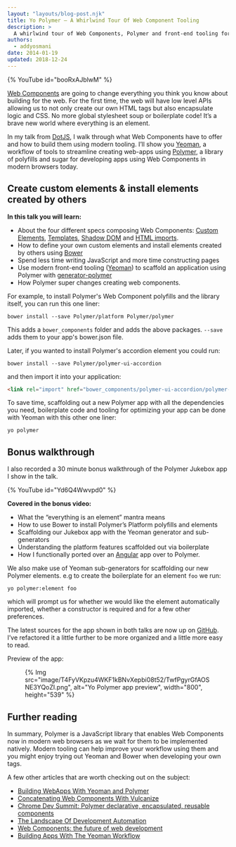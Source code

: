```yaml
---
layout: "layouts/blog-post.njk"
title: Yo Polymer – A Whirlwind Tour Of Web Component Tooling
description: >
  A whirlwind tour of Web Components, Polymer and front-end tooling for them.
authors:
  - addyosmani
date: 2014-01-19
updated: 2018-12-24
---
```



{% YouTube id="booRxAJblwM" %}


[Web Components](https://www.w3.org/TR/components-intro/) are going to change everything you think you know about building for the web. For the first time, the web will have low level APIs allowing us to not only create our own HTML tags but also encapsulate logic and CSS. No more global stylesheet soup or boilerplate code! It’s a brave new world where everything is an element.

In my talk from [DotJS](https://www.dotjs.io/), I walk through what Web Components have to offer and how to build them using modern tooling. I’ll show you [Yeoman](https://yeoman.io/), a workflow of tools to streamline creating web-apps using [Polymer](https://www.polymer-project.org/), a library of polyfills and sugar for developing apps using Web Components in modern browsers today.



## Create custom elements & install elements created by others

**In this talk you will learn:**

* About the four different specs composing Web Components: [Custom Elements](https://polymer-library.polymer-project.org/3.0/docs/devguide/custom-elements), [Templates](https://polymer-library.polymer-project.org/3.0/docs/devguide/dom-template), [Shadow DOM](https://polymer-library.polymer-project.org/3.0/docs/devguide/shadow-dom) and [HTML imports](http://robdodson.me/exploring-html-imports/).
* How to define your own custom elements and install elements created by others using [Bower](https://bower.io/)
* Spend less time writing JavaScript and more time constructing pages
* Use modern front-end tooling ([Yeoman](https://yeoman.io/)) to scaffold an application using Polymer with [generator-polymer](//github.com/yeoman/generator-polymer)
* How Polymer super changes creating web components.

For example, to install Polymer's Web Component polyfills and the library itself, you can run this one liner:

```shell
bower install --save Polymer/platform Polymer/polymer
```

This adds a `bower_components` folder and adds the above packages. `--save` adds them to your app's bower.json file.

Later, if you wanted to install Polymer's accordion element you could run:

```shell
bower install --save Polymer/polymer-ui-accordion
```

and then import it into your application:

```html
<link rel="import" href="bower_components/polymer-ui-accordion/polymer-ui-accordion.html">
```


To save time, scaffolding out a new Polymer app with all the dependencies you need, boilerplate code and tooling for optimizing your app can be done with Yeoman with this other one liner:

```shell
yo polymer
```

## Bonus walkthrough

I also recorded a 30 minute bonus walkthrough of the Polymer Jukebox app I show in the talk.

{% YouTube id="Yd6Q4Wwvpd0" %}


**Covered in the bonus video:**

* What the “everything is an element” mantra means
* How to use Bower to install Polymer’s Platform polyfills and elements
* Scaffolding our Jukebox app with the Yeoman generator and sub-generators
* Understanding the platform features scaffolded out via boilerplate
* How I functionally ported over an [Angular](https://github.com/jgthms/juketube) app over to Polymer.

We also make use of Yeoman sub-generators for scaffolding our new Polymer elements. e.g to create the boilerplate for an element `foo` we run:

```shell
yo polymer:element foo
```

which will prompt us for whether we would like the element automatically imported, whether a constructor is required and for a few other preferences.

The latest sources for the app shown in both talks are now up on [GitHub](https://github.com/addyosmani/yt-jukebox). I’ve refactored it a little further to be more organized and a little more easy to read.

Preview of the app:

<figure>
{% Img src="image/T4FyVKpzu4WKF1kBNvXepbi08t52/TwfPgyrGfAOSNE3YQoZI.png", alt="Yo Polymer app preview", width="800", height="539" %}
</figure>

## Further reading

In summary, Polymer is a JavaScript library that enables Web Components now in modern web browsers as we wait for them to be implemented natively. Modern tooling can help improve your workflow using them and you might enjoy trying out Yeoman and Bower when developing your own tags.

A few other articles that are worth checking out on the subject:

* [Building WebApps With Yeoman and Polymer](https://www.html5rocks.com/tutorials/webcomponents/yeoman/)
* [Concatenating Web Components With Vulcanize](http://www.polymer-project.org/articles/concatenating-web-components.html)
* [Chrome Dev Summit: Polymer declarative, encapsulated, reusable components](/blog/chrome-dev-summit-polymer-declarative-encapsulated-reusable-components)
* [The Landscape Of Development Automation](/blog/the-landscape-of-front-end-development-automation-slides/)
* [Web Components: the future of web development](http://html5-demos.appspot.com/static/cds2013/index.html#26)
* [Building Apps With The Yeoman Workflow](https://code.tutsplus.com/tutorials/building-apps-with-the-yeoman-workflow--net-33254)


